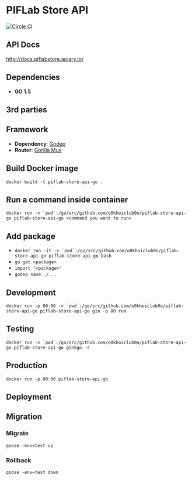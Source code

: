 # PIFLab Store API
[![Circle CI](https://circleci.com/gh/o0khoiclub0o/piflab-store-api-go.svg?style=svg&circle-token=b62eec2adc4baa81e1e0d75b704de98d94b49be6)](https://circleci.com/gh/o0khoiclub0o/piflab-store-api-go)

## API Docs
http://docs.piflabstore.apiary.io/

## Dependencies

- **GO 1.5**

## 3rd parties

## Framework

- **Dependency**: [Godep](https://github.com/tools/godep)
- **Router**: [Gorilla Mux](https://github.com/gorilla/mux)

## Build Docker image

`docker build -t piflab-store-api-go .`

## Run a command inside container

``docker run -v `pwd`:/go/src/github.com/o0khoiclub0o/piflab-store-api-go piflab-store-api-go <command you want to run>``

## Add package

- ``docker run -it -v `pwd`:/go/src/github.com/o0khoiclub0o/piflab-store-api-go piflab-store-api-go bash``
- `go get <package>`
- `import "<package>"`
- `godep save ./...`

## Development

``docker run -p 80:80 -v `pwd`:/go/src/github.com/o0khoiclub0o/piflab-store-api-go piflab-store-api-go gin -p 80 run``

## Testing

``docker run -v `pwd`:/go/src/github.com/o0khoiclub0o/piflab-store-api-go piflab-store-api-go ginkgo -r``

## Production

`docker run -p 80:80 piflab-store-api-go`

## Deployment


## Migration
### Migrate
`goose -env=test up`
### Rollback
`goose -env=test down`